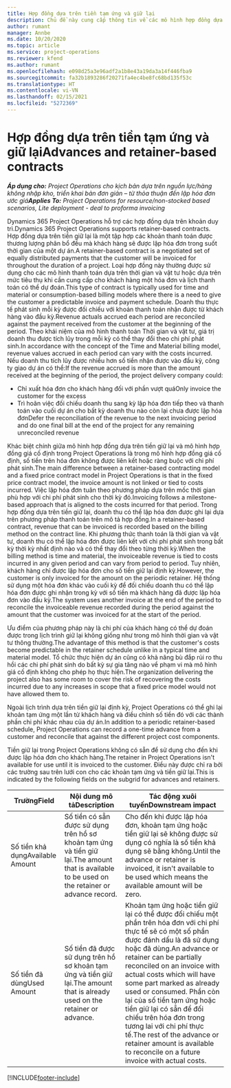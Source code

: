 ```yaml
---
title: Hợp đồng dựa trên tiền tạm ứng và giữ lại
description: Chủ đề này cung cấp thông tin về các mô hình hợp đồng dựa trên tiền giữ lại và khoản tạm ứng trong Project Operations.
author: rumant
manager: Annbe
ms.date: 10/20/2020
ms.topic: article
ms.service: project-operations
ms.reviewer: kfend
ms.author: rumant
ms.openlocfilehash: e098d25a3e96adf2a1b8e43a19da3a14f446fba9
ms.sourcegitcommit: fa32b1893286f20271fa4ec4be8fc68bd135f53c
ms.translationtype: HT
ms.contentlocale: vi-VN
ms.lasthandoff: 02/15/2021
ms.locfileid: "5272369"
---
```

# <a name="advances-and-retainer-based-contracts"></a><span data-ttu-id="78c4e-103">Hợp đồng dựa trên tiền tạm ứng và giữ lại</span><span class="sxs-lookup"><span data-stu-id="78c4e-103">Advances and retainer-based contracts</span></span>


<span data-ttu-id="78c4e-104">_**Áp dụng cho:** Project Operations cho kịch bản dựa trên nguồn lực/hàng không nhập kho, triển khai bản đơn giản – từ thỏa thuận đến lập hóa đơn ước giá_</span><span class="sxs-lookup"><span data-stu-id="78c4e-104">_**Applies To:** Project Operations for resource/non-stocked based scenarios, Lite deployment - deal to proforma invoicing_</span></span>

<span data-ttu-id="78c4e-105">Dynamics 365 Project Operations hỗ trợ các hợp đồng dựa trên khoản duy trì.</span><span class="sxs-lookup"><span data-stu-id="78c4e-105">Dynamics 365 Project Operations supports retainer-based contracts.</span></span> <span data-ttu-id="78c4e-106">Hợp đồng dựa trên tiền giữ lại là một tập hợp các khoản thanh toán được thương lượng phân bổ đều mà khách hàng sẽ được lập hóa đơn trong suốt thời gian của một dự án.</span><span class="sxs-lookup"><span data-stu-id="78c4e-106">A retainer-based contract is a negotiated set of equally distributed payments that the customer will be invoiced for throughout the duration of a project.</span></span> <span data-ttu-id="78c4e-107">Loại hợp đồng này thường được sử dụng cho các mô hình thanh toán dựa trên thời gian và vật tư hoặc dựa trên mức tiêu thụ khi cần cung cấp cho khách hàng một hóa đơn và lịch thanh toán có thể dự đoán.</span><span class="sxs-lookup"><span data-stu-id="78c4e-107">This type of contract is typically used for time and material or consumption-based billing models where there is a need to give the customer a predictable invoice and payment schedule.</span></span> <span data-ttu-id="78c4e-108">Doanh thu thực tế phát sinh mỗi kỳ được đối chiếu với khoản thanh toán nhận được từ khách hàng vào đầu kỳ.</span><span class="sxs-lookup"><span data-stu-id="78c4e-108">Revenue actuals accrued each period are reconciled against the payment received from the customer at the beginning of the period.</span></span> <span data-ttu-id="78c4e-109">Theo khái niệm của mô hình thanh toán Thời gian và vật tư, giá trị doanh thu được tích lũy trong mỗi kỳ có thể thay đổi theo chi phí phát sinh.</span><span class="sxs-lookup"><span data-stu-id="78c4e-109">In accordance with the concept of the Time and Material billing model, revenue values accrued in each period can vary with the costs incurred.</span></span> <span data-ttu-id="78c4e-110">Nếu doanh thu tích lũy được nhiều hơn số tiền nhận được vào đầu kỳ, công ty giao dự án có thể:</span><span class="sxs-lookup"><span data-stu-id="78c4e-110">If the revenue accrued is more than the amount received at the beginning of the period, the project delivery company could:</span></span>

- <span data-ttu-id="78c4e-111">Chỉ xuất hóa đơn cho khách hàng đối với phần vượt quá</span><span class="sxs-lookup"><span data-stu-id="78c4e-111">Only invoice the customer for the excess</span></span> 
- <span data-ttu-id="78c4e-112">Trì hoãn việc đối chiếu doanh thu sang kỳ lập hóa đơn tiếp theo và thanh toán vào cuối dự án cho bất kỳ doanh thu nào còn lại chưa được lập hóa đơn</span><span class="sxs-lookup"><span data-stu-id="78c4e-112">Defer the reconciliation of the revenue to the next invoicing period and do one final bill at the end of the project for any remaining unreconciled revenue</span></span>

<span data-ttu-id="78c4e-113">Khác biệt chính giữa mô hình hợp đồng dựa trên tiền giữ lại và mô hình hợp đồng giá cố định trong Project Operations là trong mô hình hợp đồng giá cố định, số tiền trên hóa đơn không được liên kết hoặc ràng buộc với chi phí phát sinh.</span><span class="sxs-lookup"><span data-stu-id="78c4e-113">The main difference between a retainer-based contracting model and a fixed price contract model in Project Operations is that in the fixed price contract model, the invoice amount is not linked or tied to costs incurred.</span></span> <span data-ttu-id="78c4e-114">Việc lập hóa đơn tuân theo phương pháp dựa trên mốc thời gian phù hợp với chi phí phát sinh cho thời kỳ đó.</span><span class="sxs-lookup"><span data-stu-id="78c4e-114">Invoicing follows a milestone-based approach that is aligned to the costs incurred for that period.</span></span> <span data-ttu-id="78c4e-115">Trong hợp đồng dựa trên tiền giữ lại, doanh thu có thể lập hóa đơn được ghi lại dựa trên phương pháp thanh toán trên mô tả hợp đồng.</span><span class="sxs-lookup"><span data-stu-id="78c4e-115">In a retainer-based contract, revenue that can be invoiced is recorded based on the billing method on the contract line.</span></span> <span data-ttu-id="78c4e-116">Khi phương thức thanh toán là thời gian và vật tư, doanh thu có thể lập hóa đơn được liên kết với chi phí phát sinh trong bất kỳ thời kỳ nhất định nào và có thể thay đổi theo từng thời kỳ.</span><span class="sxs-lookup"><span data-stu-id="78c4e-116">When the billing method is time and material, the invoiceable revenue is tied to costs incurred in any given period and can vary from period to period.</span></span> <span data-ttu-id="78c4e-117">Tuy nhiên, khách hàng chỉ được lập hóa đơn cho số tiền giữ lại định kỳ.</span><span class="sxs-lookup"><span data-stu-id="78c4e-117">However, the customer is only invoiced for the amount on the periodic retainer.</span></span> <span data-ttu-id="78c4e-118">Hệ thống sử dụng một hóa đơn khác vào cuối kỳ để đối chiếu doanh thu có thể lập hóa đơn được ghi nhận trong kỳ với số tiền mà khách hàng đã được lập hóa đơn vào đầu kỳ.</span><span class="sxs-lookup"><span data-stu-id="78c4e-118">The system uses another invoice at the end of the period to reconcile the invoiceable revenue recorded during the period against the amount that the customer was invoiced for at the start of the period.</span></span>

<span data-ttu-id="78c4e-119">Ưu điểm của phương pháp này là chi phí của khách hàng có thể dự đoán được trong lịch trình giữ lại không giống như trong mô hình thời gian và vật tư thông thường.</span><span class="sxs-lookup"><span data-stu-id="78c4e-119">The advantage of this method is that the customer's costs become predictable in the retainer schedule unlike in a typical time and material model.</span></span> <span data-ttu-id="78c4e-120">Tổ chức thực hiện dự án cũng có khả năng bù đắp rủi ro thu hồi các chi phí phát sinh do bất kỳ sự gia tăng nào về phạm vi mà mô hình giá cố định không cho phép họ thực hiện.</span><span class="sxs-lookup"><span data-stu-id="78c4e-120">The organization delivering the project also has some room to cover the risk of recovering the costs incurred due to any increases in scope that a fixed price model would not have allowed them to.</span></span>

<span data-ttu-id="78c4e-121">Ngoài lịch trình dựa trên tiền giữ lại định kỳ, Project Operations có thể ghi lại khoản tạm ứng một lần từ khách hàng và điều chỉnh số tiền đó với các thành phần chi phí khác nhau của dự án.</span><span class="sxs-lookup"><span data-stu-id="78c4e-121">In addition to a periodic retainer-based schedule, Project Operations can record a one-time advance from a customer and reconcile that against the different project cost components.</span></span>

<span data-ttu-id="78c4e-122">Tiền giữ lại trong Project Operations không có sẵn để sử dụng cho đến khi được lập hóa đơn cho khách hàng.</span><span class="sxs-lookup"><span data-stu-id="78c4e-122">The retainer in Project Operations isn't available for use until it is invoiced to the customer.</span></span> <span data-ttu-id="78c4e-123">Điều này được chỉ ra bởi các trường sau trên lưới con cho các khoản tạm ứng và tiền giữ lại.</span><span class="sxs-lookup"><span data-stu-id="78c4e-123">This is indicated by the following fields on the subgrid for advances and retainers.</span></span>

| <span data-ttu-id="78c4e-124">Trường</span><span class="sxs-lookup"><span data-stu-id="78c4e-124">Field</span></span> | <span data-ttu-id="78c4e-125">Nội dung mô tả</span><span class="sxs-lookup"><span data-stu-id="78c4e-125">Description</span></span> | <span data-ttu-id="78c4e-126">Tác động xuôi tuyến</span><span class="sxs-lookup"><span data-stu-id="78c4e-126">Downstream impact</span></span> |
| --- | --- | --- |
| <span data-ttu-id="78c4e-127">Số tiền khả dụng</span><span class="sxs-lookup"><span data-stu-id="78c4e-127">Available Amount</span></span> | <span data-ttu-id="78c4e-128">Số tiền có sẵn được sử dụng trên hồ sơ khoản tạm ứng và tiền giữ lại.</span><span class="sxs-lookup"><span data-stu-id="78c4e-128">The amount that is available to be used on the retainer or advance record.</span></span> | <span data-ttu-id="78c4e-129">Cho đến khi được lập hóa đơn, khoản tạm ứng hoặc tiền giữ lại sẽ không được sử dụng có nghĩa là số tiền khả dụng sẽ bằng không.</span><span class="sxs-lookup"><span data-stu-id="78c4e-129">Until the advance or retainer is invoiced, it isn't available to be used which means the available amount will be zero.</span></span> |
| <span data-ttu-id="78c4e-130">Số tiền đã dùng</span><span class="sxs-lookup"><span data-stu-id="78c4e-130">Used Amount</span></span> | <span data-ttu-id="78c4e-131">Số tiền đã được sử dụng trên hồ sơ khoản tạm ứng và tiền giữ lại.</span><span class="sxs-lookup"><span data-stu-id="78c4e-131">The amount that is already used on the retainer or advance.</span></span> | <span data-ttu-id="78c4e-132">Khoản tạm ứng hoặc tiền giữ lại có thể được đối chiếu một phần trên hóa đơn với chi phí thực tế sẽ có một số phần được đánh dấu là đã sử dụng hoặc đã dùng.</span><span class="sxs-lookup"><span data-stu-id="78c4e-132">An advance or retainer can be partially reconciled on an invoice with actual costs which will have some part marked as already used or consumed.</span></span> <span data-ttu-id="78c4e-133">Phần còn lại của số tiền tạm ứng hoặc tiền giữ lại có sẵn để đối chiếu trên hóa đơn trong tương lai với chi phí thực tế.</span><span class="sxs-lookup"><span data-stu-id="78c4e-133">The rest of the advance or retainer amount is available to reconcile on a future invoice with actual costs.</span></span> |


[!INCLUDE[footer-include](../../includes/footer-banner.md)]